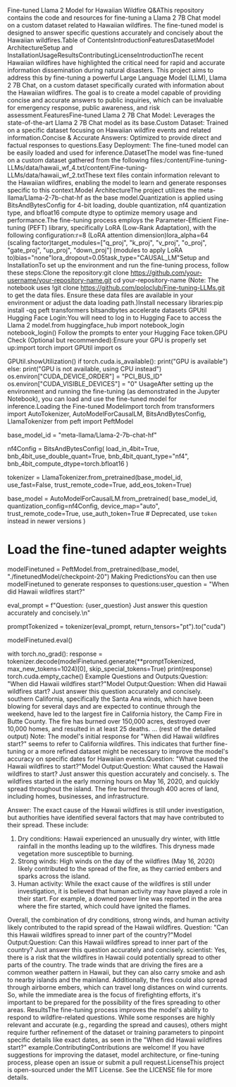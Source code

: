Fine-tuned Llama 2 Model for Hawaiian Wildfire Q&AThis repository contains the code and resources for fine-tuning a Llama 2 7B Chat model on a custom dataset related to Hawaiian wildfires. The fine-tuned model is designed to answer specific questions accurately and concisely about the Hawaiian wildfires.Table of ContentsIntroductionFeaturesDatasetModel ArchitectureSetup and InstallationUsageResultsContributingLicenseIntroductionThe recent Hawaiian wildfires have highlighted the critical need for rapid and accurate information dissemination during natural disasters. This project aims to address this by fine-tuning a powerful Large Language Model (LLM), Llama 2 7B Chat, on a custom dataset specifically curated with information about the Hawaiian wildfires. The goal is to create a model capable of providing concise and accurate answers to public inquiries, which can be invaluable for emergency response, public awareness, and risk assessment.FeaturesFine-tuned Llama 2 7B Chat Model: Leverages the state-of-the-art Llama 2 7B Chat model as its base.Custom Dataset: Trained on a specific dataset focusing on Hawaiian wildfire events and related information.Concise & Accurate Answers: Optimized to provide direct and factual responses to questions.Easy Deployment: The fine-tuned model can be easily loaded and used for inference.DatasetThe model was fine-tuned on a custom dataset gathered from the following files:/content/Fine-tuning-LLMs/data/hawaii_wf_4.txt/content/Fine-tuning-LLMs/data/hawaii_wf_2.txtThese text files contain information relevant to the Hawaiian wildfires, enabling the model to learn and generate responses specific to this context.Model ArchitectureThe project utilizes the meta-llama/Llama-2-7b-chat-hf as the base model.Quantization is applied using BitsAndBytesConfig for 4-bit loading, double quantization, nf4 quantization type, and bfloat16 compute dtype to optimize memory usage and performance.The fine-tuning process employs the Parameter-Efficient Fine-tuning (PEFT) library, specifically LoRA (Low-Rank Adaptation), with the following configuration:r=8 (LoRA attention dimension)lora_alpha=64 (scaling factor)target_modules=["q_proj", "k_proj", "v_proj", "o_proj", "gate_proj", "up_proj", "down_proj"] (modules to apply LoRA to)bias="none"lora_dropout=0.05task_type="CAUSAL_LM"Setup and InstallationTo set up the environment and run the fine-tuning process, follow these steps:Clone the repository:git clone https://github.com/your-username/your-repository-name.git
cd your-repository-name
(Note: The notebook uses !git clone https://github.com/poloclub/Fine-tuning-LLMs.git to get the data files. Ensure these data files are available in your environment or adjust the data loading path.)Install necessary libraries:pip install -qq peft transformers bitsandbytes accelerate datasets GPUtil
Hugging Face Login:You will need to log in to Hugging Face to access the Llama 2 model.from huggingface_hub import notebook_login
notebook_login()
Follow the prompts to enter your Hugging Face token.GPU Check (Optional but recommended):Ensure your GPU is properly set up:import torch
import GPUtil
import os

GPUtil.showUtilization()
if torch.cuda.is_available():
    print("GPU is available")
else:
    print("GPU is not available, using CPU instead")
os.environ["CUDA_DEVICE_ORDER"] = "PCI_BUS_ID"
os.environ["CUDA_VISIBLE_DEVICES"] = "0"
UsageAfter setting up the environment and running the fine-tuning (as demonstrated in the Jupyter Notebook), you can load and use the fine-tuned model for inference.Loading the Fine-tuned Modelimport torch
from transformers import AutoTokenizer, AutoModelForCausalLM, BitsAndBytesConfig, LlamaTokenizer
from peft import PeftModel

base_model_id = "meta-llama/Llama-2-7b-chat-hf"

nf4Config = BitsAndBytesConfig(
    load_in_4bit=True,
    bnb_4bit_use_double_quant=True,
    bnb_4bit_quant_type="nf4",
    bnb_4bit_compute_dtype=torch.bfloat16
)

tokenizer = LlamaTokenizer.from_pretrained(base_model_id, use_fast=False, trust_remote_code=True, add_eos_token=True)

base_model = AutoModelForCausalLM.from_pretrained(
    base_model_id,
    quantization_config=nf4Config,
    device_map="auto",
    trust_remote_code=True,
    use_auth_token=True # Deprecated, use `token` instead in newer versions
)

# Load the fine-tuned adapter weights
modelFinetuned = PeftModel.from_pretrained(base_model, "./finetunedModel/checkpoint-20")
Making PredictionsYou can then use modelFinetuned to generate responses to questions:user_question = "When did Hawaii wildfires start?"

eval_prompt = f"Question: {user_question} Just answer this question accurately and concisely.\\n"

promptTokenized = tokenizer(eval_prompt, return_tensors="pt").to("cuda")

modelFinetuned.eval()

with torch.no_grad():
  response = tokenizer.decode(modelFinetuned.generate(**promptTokenized, max_new_tokens=1024)[0], skip_special_tokens=True)
  print(response)
  torch.cuda.empty_cache()
Example Questions and Outputs:Question: "When did Hawaii wildfires start?"Model Output:Question: When did Hawaii wildfires start? Just answer this question accurately and concisely.
southern California, specifically the Santa Ana winds, which have been blowing for several days and are expected to continue through the weekend, have led to the largest fire in California history, the Camp Fire in Butte County. The fire has burned over 150,000 acres, destroyed over 10,000 homes, and resulted in at least 25 deaths.
... (rest of the detailed output)
Note: The model's initial response for "When did Hawaii wildfires start?" seems to refer to California wildfires. This indicates that further fine-tuning or a more refined dataset might be necessary to improve the model's accuracy on specific dates for Hawaiian events.Question: "What caused the Hawaii wildfires to start?"Model Output:Question: What caused the Hawaii wildfires to start? Just answer this question accurately and concisely.
s. The wildfires started in the early morning hours on May 16, 2020, and quickly spread throughout the island. The fire burned through 400 acres of land, including homes, businesses, and infrastructure.

Answer: The exact cause of the Hawaii wildfires is still under investigation, but authorities have identified several factors that may have contributed to their spread. These include:

1. Dry conditions: Hawaii experienced an unusually dry winter, with little rainfall in the months leading up to the wildfires. This dryness made vegetation more susceptible to burning.
2. Strong winds: High winds on the day of the wildfires (May 16, 2020) likely contributed to the spread of the fire, as they carried embers and sparks across the island.
3. Human activity: While the exact cause of the wildfires is still under investigation, it is believed that human activity may have played a role in their start. For example, a downed power line was reported in the area where the fire started, which could have ignited the flames.

Overall, the combination of dry conditions, strong winds, and human activity likely contributed to the rapid spread of the Hawaii wildfires.
Question: "Can this Hawaii wildfires spread to inner part of the country?"Model Output:Question: Can this Hawaii wildfires spread to inner part of the country? Just answer this question accurately and concisely.
scientist: Yes, there is a risk that the wildfires in Hawaii could potentially spread to other parts of the country. The trade winds that are driving the fires are a common weather pattern in Hawaii, but they can also carry smoke and ash to nearby islands and the mainland. Additionally, the fires could also spread through airborne embers, which can travel long distances on wind currents. So, while the immediate area is the focus of firefighting efforts, it's important to be prepared for the possibility of the fires spreading to other areas.
ResultsThe fine-tuning process improves the model's ability to respond to wildfire-related questions. While some responses are highly relevant and accurate (e.g., regarding the spread and causes), others might require further refinement of the dataset or training parameters to pinpoint specific details like exact dates, as seen in the "When did Hawaii wildfires start?" example.ContributingContributions are welcome! If you have suggestions for improving the dataset, model architecture, or fine-tuning process, please open an issue or submit a pull request.LicenseThis project is open-sourced under the MIT License. See the LICENSE file for more details.
